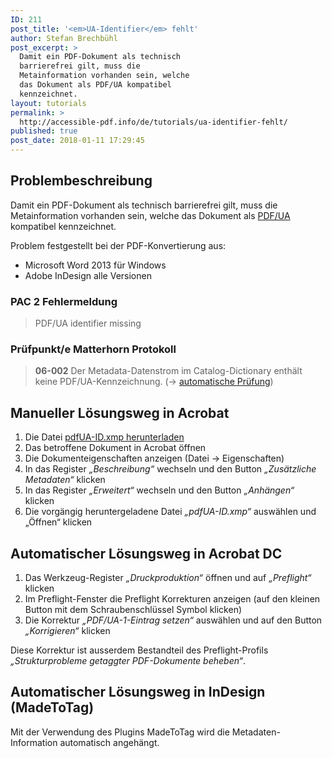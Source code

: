 ```yaml
---
ID: 211
post_title: '<em>UA-Identifier</em> fehlt'
author: Stefan Brechbühl
post_excerpt: >
  Damit ein PDF-Dokument als technisch
  barrierefrei gilt, muss die
  Metainformation vorhanden sein, welche
  das Dokument als PDF/UA kompatibel
  kennzeichnet.
layout: tutorials
permalink: >
  http://accessible-pdf.info/de/tutorials/ua-identifier-fehlt/
published: true
post_date: 2018-01-11 17:29:45
---
```

## Problembeschreibung

Damit ein PDF-Dokument als technisch barrierefrei gilt, muss die Metainformation vorhanden sein, welche das Dokument als [PDF/UA][1] kompatibel kennzeichnet.

Problem festgestellt bei der PDF-Konvertierung aus:

*   Microsoft Word 2013 für Windows
*   Adobe InDesign alle Versionen

### PAC 2 Fehlermeldung

> PDF/UA identifier missing

### Prüfpunkt/e Matterhorn Protokoll

> **06-002** Der Metadata-Datenstrom im Catalog-Dictionary enthält keine PDF/UA-Kennzeichnung. (→ [automatische Prüfung][2])

## Manueller Lösungsweg in Acrobat

1.  Die Datei [pdfUA-ID.xmp herunterladen][3]
2.  Das betroffene Dokument in Acrobat öffnen
3.  Die Dokumenteigenschaften anzeigen (Datei → Eigenschaften)
4.  In das Register *„Beschreibung“* wechseln und den Button *„Zusätzliche Metadaten“* klicken
5.  In das Register *„Erweitert“* wechseln und den Button *„Anhängen“* klicken
6.  Die vorgängig heruntergeladene Datei *„pdfUA-ID.xmp“* auswählen und „Öffnen“ klicken

## Automatischer Lösungsweg in Acrobat DC

1.  Das Werkzeug-Register *„Druckproduktion“* öffnen und auf *„Preflight“* klicken
2.  Im Preflight-Fenster die Preflight Korrekturen anzeigen (auf den kleinen Button mit dem Schraubenschlüssel Symbol klicken)
3.  Die Korrektur *„PDF/UA-1-Eintrag setzen“* auswählen und auf den Button *„Korrigieren“* klicken

Diese Korrektur ist ausserdem Bestandteil des Preflight-Profils *„Strukturprobleme getaggter PDF-Dokumente beheben“*.

## Automatischer Lösungsweg in InDesign (MadeToTag)

Mit der Verwendung des Plugins MadeToTag wird die Metadaten-Information automatisch angehängt.

 [1]: https://accessible-pdf.info/de/glossar/#pdf-ua
 [2]: https://accessible-pdf.info/de/glossar/#automatische-pruefung
 [3]: https://taggedpdf.com/xmp/pdfUA-ID.xmp